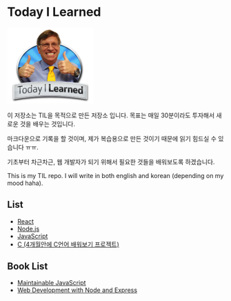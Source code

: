 # Today I Learned

<img src="src/til.png" alt="drawing" width="200"/>

이 저장소는 TIL을 목적으로 만든 저장소 입니다. 목표는 매일 30분이라도 투자해서 새로운 것을 배우는 것입니다.

마크다운으로 기록을 할 것이며, 제가 복습용으로 만든 것이기 때문에 읽기 힘드실 수 있습니다 ㅠㅠ.

기초부터 차근차근, 웹 개발자가 되기 위해서 필요한 것들을 배워보도록 하겠습니다.

This is my TIL repo. I will write in both english and korean (depending on my mood haha).

## List
- [React](React.js/README.md)
- [Node.js](Node.js/README.md)
- [JavaScript](JavaScript/README.md)
- [C (4개월안에 C언어 배워보기 프로젝트)](https://github.com/daniel2231/C-study)

## Book List
- [Maintainable JavaScript](Books/MaintainableJavascript/MaintainableJavaScript.md)
- [Web Development with Node and Express](Books/WebDevelopmentWithNodeAndExpress/WDNE.md)